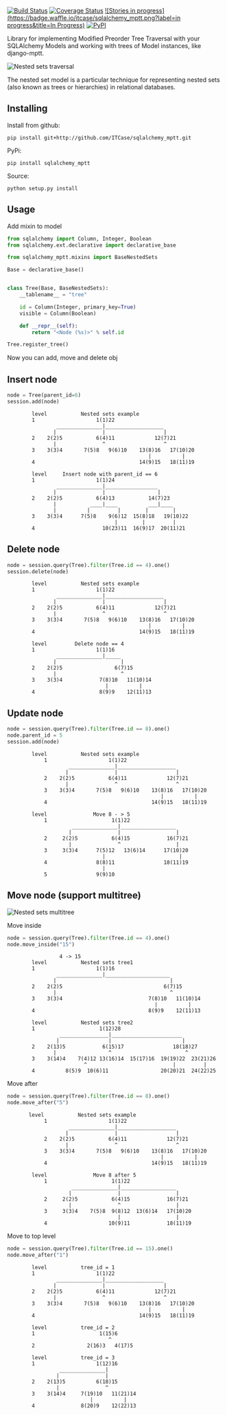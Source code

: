 [![Build Status](https://travis-ci.org/ITCase/sqlalchemy_mptt.svg?branch=master)](https://travis-ci.org/ITCase/sqlalchemy_mptt)
[![Coverage Status](https://coveralls.io/repos/ITCase/sqlalchemy_mptt/badge.png)](https://coveralls.io/r/ITCase/sqlalchemy_mptt)
[![Stories in progress](https://badge.waffle.io/itcase/sqlalchemy_mptt.png?label=in progress&title=In Progress)](https://waffle.io/itcase/sqlalchemy_mptt)
[![PyPI](http://img.shields.io/pypi/dm/sqlalchemy_mptt.svg)](https://pypi.python.org/pypi/sqlalchemy_mptt)

Library for implementing Modified Preorder Tree Traversal with your SQLAlchemy Models and working with trees of Model instances, like django-mptt.

![Nested sets traversal](https://rawgithub.com/ITCase/sqlalchemy_mptt/master/docs/img/2_sqlalchemy_mptt_traversal.svg)

The nested set model is a particular technique for representing nested sets (also known as trees or hierarchies) in relational databases.

Installing
----------

Install from github:

    pip install git+http://github.com/ITCase/sqlalchemy_mptt.git
    
PyPi:

    pip install sqlalchemy_mptt

Source:

    python setup.py install

Usage
-----

Add mixin to model

```python
from sqlalchemy import Column, Integer, Boolean
from sqlalchemy.ext.declarative import declarative_base

from sqlalchemy_mptt.mixins import BaseNestedSets

Base = declarative_base()


class Tree(Base, BaseNestedSets):
    __tablename__ = "tree"

    id = Column(Integer, primary_key=True)
    visible = Column(Boolean)

    def __repr__(self):
        return "<Node (%s)>" % self.id

Tree.register_tree()
```
Now you can add, move and delete obj

Insert node
-----------
        
```python      
node = Tree(parent_id=6)
session.add(node)
```

            level           Nested sets example
            1                    1(1)22
                    _______________|___________________
                   |               |                   |
            2    2(2)5           6(4)11             12(7)21
                   |               ^                   ^
            3    3(3)4       7(5)8   9(6)10    13(8)16   17(10)20
                                                  |          |
            4                                  14(9)15   18(11)19

            level     Insert node with parent_id == 6
            1                    1(1)24
                    _______________|_________________
                   |               |                 |
            2    2(2)5           6(4)13           14(7)23
                   |           ____|____          ___|____
                   |          |         |        |        |
            3    3(3)4      7(5)8    9(6)12  15(8)18   19(10)22
                                       |        |         |
            4                      10(23)11  16(9)17  20(11)21

Delete node
-----------

```python
node = session.query(Tree).filter(Tree.id == 4).one()
session.delete(node)
```

            level           Nested sets example
            1                    1(1)22
                    _______________|___________________
                   |               |                   |
            2    2(2)5           6(4)11             12(7)21
                   |               ^                   ^
            3    3(3)4       7(5)8   9(6)10    13(8)16   17(10)20
                                                  |          |
            4                                  14(9)15   18(11)19

            level         Delete node == 4
            1                    1(1)16
                    _______________|_____
                   |                     |
            2    2(2)5                 6(7)15
                   |                     ^
            3    3(3)4            7(8)10   11(10)14
                                    |          |
            4                     8(9)9    12(11)13
            
Update node
-----------

```python
node = session.query(Tree).filter(Tree.id == 8).one()
node.parent_id = 5
session.add(node)
```

            level           Nested sets example
                1                    1(1)22
                        _______________|___________________
                       |               |                   |
                2    2(2)5           6(4)11             12(7)21
                       |               ^                   ^
                3    3(3)4       7(5)8   9(6)10    13(8)16   17(10)20
                                                      |          |
                4                                  14(9)15   18(11)19

            level               Move 8 - > 5
                1                     1(1)22
                         _______________|__________________
                        |               |                  |
                2     2(2)5           6(4)15            16(7)21
                        |               ^                  |
                3     3(3)4      7(5)12   13(6)14      17(10)20
                                   |                        |
                4                8(8)11                18(11)19
                                   |
                5                9(9)10

Move node (support multitree)
-----------------------------

![Nested sets multitree](https://rawgithub.com/ITCase/sqlalchemy_mptt/master/docs/img/3_sqlalchemy_mptt_multitree.svg)

Move inside

```python
node = session.query(Tree).filter(Tree.id == 4).one()
node.move_inside("15")
```
                     4 -> 15
            level           Nested sets tree1
            1                    1(1)16
                    _______________|_____________________
                   |                                     |
            2    2(2)5                                 6(7)15
                   |                                     ^
            3    3(3)4                            7(8)10   11(10)14
                                                    |          |
            4                                     8(9)9    12(11)13

            level           Nested sets tree2
            1                     1(12)28
                     ________________|_______________________
                    |                |                       |
            2    2(13)5            6(15)17                18(18)27
                   |                 ^                        ^
            3    3(14)4    7(4)12 13(16)14  15(17)16  19(19)22  23(21)26
                             ^                            |         |
            4          8(5)9  10(6)11                 20(20)21  24(22)25
    
    
Move after
        
```python
node = session.query(Tree).filter(Tree.id == 8).one()
node.move_after("5")
```

           level           Nested sets example
                1                    1(1)22
                        _______________|___________________
                       |               |                   |
                2    2(2)5           6(4)11             12(7)21
                       |               ^                   ^
                3    3(3)4       7(5)8   9(6)10    13(8)16   17(10)20
                                                      |          |
                4                                  14(9)15   18(11)19

            level               Move 8 after 5
                1                     1(1)22
                         _______________|__________________
                        |               |                  |
                2     2(2)5           6(4)15            16(7)21
                        |               ^                  |
                3     3(3)4    7(5)8  9(8)12  13(6)14   17(10)20
                                        |                  |
                4                    10(9)11            18(11)19
                
Move to top level

```python
node = session.query(Tree).filter(Tree.id == 15).one()
node.move_after("1")
```

            level           tree_id = 1
            1                    1(1)22
                    _______________|___________________
                   |               |                   |
            2    2(2)5           6(4)11             12(7)21
                   |               ^                   ^
            3    3(3)4       7(5)8   9(6)10    13(8)16   17(10)20
                                                  |          |
            4                                  14(9)15   18(11)19

            level           tree_id = 2
            1                     1(15)6
                                     ^
            2                 2(16)3   4(17)5

            level           tree_id = 3
            1                    1(12)16
                     _______________|
                    |               |
            2    2(13)5          6(18)15
                    |               ^
            3    3(14)4     7(19)10   11(21)14
                               |          |
            4               8(20)9    12(22)13
